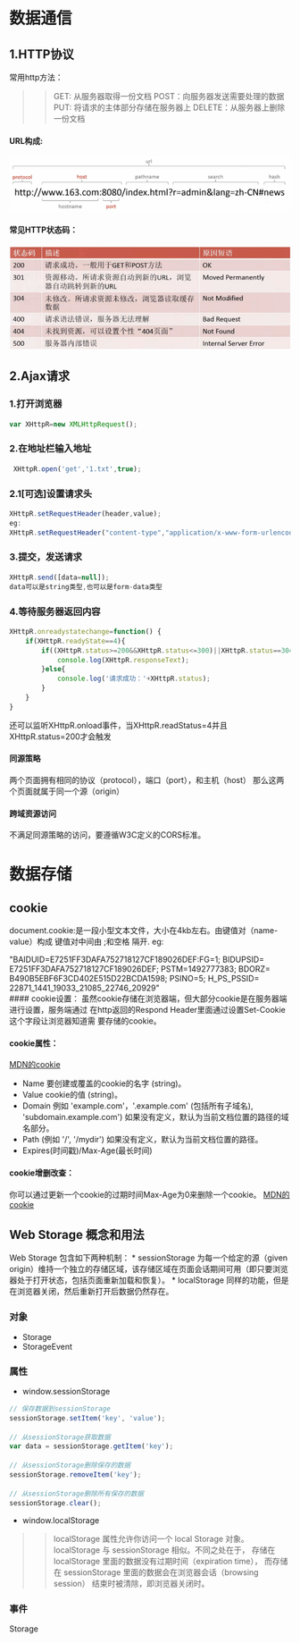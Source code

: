 # 数据通信
## 1.HTTP协议
常用http方法：
>>GET: 从服务器取得一份文档
POST：向服务器发送需要处理的数据
PUT: 将请求的主体部分存储在服务器上
DELETE：从服务器上删除一份文档

#### URL构成:
![url结构](img/url构成.png)

#### 常见HTTP状态码：
![状态码](img/状态码.png)

## 2.Ajax请求

### 1.打开浏览器
```javascript
var XHttpR=new XMLHttpRequest();
```
### 2.在地址栏输入地址
```javascript
 XHttpR.open('get','1.txt',true);
```
### 2.1[可选]设置请求头
```javascript
XHttpR.setRequestHeader(header,value);
eg:
XHttpR.setRequestHeader("content-type","application/x-www-form-urlencoded");
```
### 3.提交，发送请求
```javascript
XHttpR.send([data=null]);
data可以是string类型,也可以是form-data类型
```
### 4.等待服务器返回内容
```javascript
XHttpR.onreadystatechange=function() {
    if(XHttpR.readyState==4){
        if((XHttpR.status>=200&&XHttpR.status<=300)||XHttpR.status==304){
            console.log(XHttpR.responseText);
        }else{
            console.log('请求成功：'+XHttpR.status);
        }
    } 
}
```
还可以监听XHttpR.onload事件，当XHttpR.readStatus=4并且XHttpR.status=200才会触发

#### 同源策略
两个页面拥有相同的协议（protocol），端口（port），和主机（host）
那么这两个页面就属于同一个源（origin）

#### 跨域资源访问
不满足同源策略的访问，要遵循W3C定义的CORS标准。

# 数据存储
## cookie
document.cookie:是一段小型文本文件，大小在4kb左右。由键值对（name-value）构成
键值对中间由 ;和空格 隔开.
eg:
<div style="color:red font-size:13px;">
"BAIDUID=E7251FF3DAFA752718127CF189026DEF:FG=1; BIDUPSID=
E7251FF3DAFA752718127CF189026DEF; PSTM=1492777383; BDORZ=
B490B5EBF6F3CD402E515D22BCDA1598; PSINO=5; H_PS_PSSID=
22871_1441_19033_21085_22746_20929"
</div>
#### cookie设置：
虽然cookie存储在浏览器端，但大部分cookie是在服务器端进行设置，服务端通过
在http返回的Respond Header里面通过设置Set-Cookie这个字段让浏览器知道需
要存储的cookie。

#### cookie属性：

[MDN的cookie](https://developer.mozilla.org/zh-CN/docs/Web/API/Document/cookie)
* Name 要创建或覆盖的cookie的名字 (string)。
* Value cookie的值 (string)。
* Domain 例如 'example.com'，'.example.com' (包括所有子域名), 'subdomain.example.com')
                如果没有定义，默认为当前文档位置的路径的域名部分。
* Path (例如 '/', '/mydir') 如果没有定义，默认为当前文档位置的路径。
* Expires(时间戳)/Max-Age(最长时间)

#### cookie增删改查：
你可以通过更新一个cookie的过期时间Max-Age为0来删除一个cookie。
[MDN的cookie](https://developer.mozilla.org/zh-CN/docs/Web/API/Document/cookie)

## Web Storage 概念和用法

Web Storage 包含如下两种机制：
    * sessionStorage 为每一个给定的源（given origin）维持一个独立的存储区域，该存储区域在页面会话期间可用（即只要浏览器处于打开状态，包括页面重新加载和恢复）。
    * localStorage 同样的功能，但是在浏览器关闭，然后重新打开后数据仍然存在。

### 对象
* Storage
* StorageEvent

### 属性
* window.sessionStorage
```javascript
// 保存数据到sessionStorage
sessionStorage.setItem('key', 'value');

// 从sessionStorage获取数据
var data = sessionStorage.getItem('key');

// 从sessionStorage删除保存的数据
sessionStorage.removeItem('key');

// 从sessionStorage删除所有保存的数据
sessionStorage.clear();
````
* window.localStorage
>>localStorage 属性允许你访问一个 local Storage 对象。
localStorage 与 sessionStorage 相似。不同之处在于，
存储在 localStorage 里面的数据没有过期时间（expiration time），
而存储在 sessionStorage 里面的数据会在浏览器会话（browsing session）
结束时被清除，即浏览器关闭时。

### 事件
Storage
